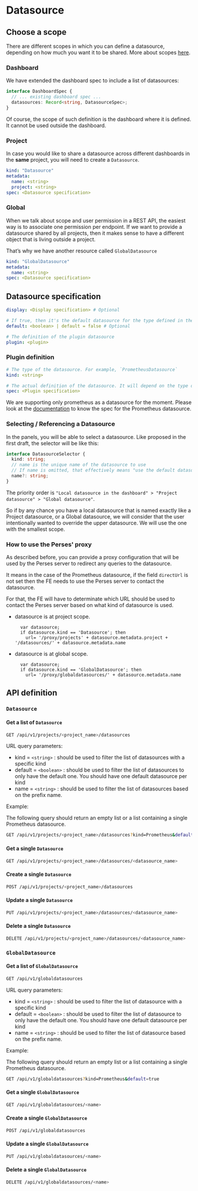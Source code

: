 # Datasource

## Choose a scope

There are different scopes in which you can define a datasource, depending on how much you want it to be shared. More about scopes [here](../datasource-and-variable-scopes.md).

### Dashboard

We have extended the dashboard spec to include a list of datasources:

```typescript
interface DashboardSpec {
  // ... existing dashboard spec ...
  datasources: Record<string, DatasourceSpec>;
}
```

Of course, the scope of such definition is the dashboard where it is defined.
It cannot be used outside the dashboard.

### Project

In case you would like to share a datasource across different dashboards in the **same** project, you will need to
create a `Datasource`.

```yaml
kind: "Datasource"
metadata:
  name: <string>
  project: <string>
spec: <Datasource specification>
```

### Global

When we talk about scope and user permission in a REST API, the easiest way is to associate one permission per endpoint.
If we want to provide a datasource shared by all projects, then it makes sense to have a different object that is
living outside a project.

That’s why we have another resource called `GlobalDatasource`

```yaml
kind: "GlobalDatasource"
metadata:
  name: <string>
spec: <Datasource specification>
```

## Datasource specification

```yaml
display: <Display specification> # Optional

# If true, then it's the default datasource for the type defined in the plugin.
default: <boolean> | default = false # Optional

# The definition of the plugin datasource
plugin: <plugin>
```

### Plugin definition

```yaml
# The type of the datasource. For example, `PrometheusDatasource`
kind: <string>

# The actual definition of the datasource. It will depend on the type defined in the previous field `kind`
spec: <Plugin specification>
```

We are supporting only prometheus as a datasource for the moment.
Please look at the [documentation](../plugins/prometheus.md#datasource) to know the spec for the Prometheus datasource.

### Selecting / Referencing a Datasource

In the panels, you will be able to select a datasource. Like proposed in the first draft, the selector will be like
this:

```typescript
interface DatasourceSelector {
  kind: string;
  // name is the unique name of the datasource to use
  // If name is omitted, that effectively means "use the default datasource for this kind".
  name?: string;
}
```

The priority order is `"Local datasource in the dashboard" > "Project datasource" > "Global datasource"`.

So if by any chance you have a local datasource that is named exactly like a Project datasource, or a Global datasource,
we will consider that the user intentionally wanted to override the upper datasource. We will use the one with the
smallest scope.

### How to use the Perses' proxy

As described before, you can provide a proxy configuration that will be used by the Perses server to redirect any
queries to the datasource.

It means in the case of the Prometheus datasource,
if the field `directUrl` is not set then the FE needs to use the Perses server to contact the datasource.

For that, the FE will have to determinate which URL should be used to contact the Perses server based on what kind of
datasource is used.

* datasource is at project scope.

  ```
    var datasource; 
    if datasource.kind == 'Datasource'; then 
      url= '/proxy/projects' + datasource.metadata.project + '/datasources/' + datasource.metadata.name 
  ```

* datasource is at global scope.

  ```
    var datasource; 
    if datasource.kind == 'GlobalDatasource'; then 
      url= '/proxy/globaldatasources/' + datasource.metadata.name 
  ```

## API definition

### `Datasource`

#### Get a list of `Datasource`

```bash
GET /api/v1/projects/<project_name>/datasources
```

URL query parameters:

- kind = `<string>` : should be used to filter the list of datasources with a specific kind
- default = `<boolean>` : should be used to filter the list of datasources to only have the default one. You should have
  one default datasource per kind
- name = `<string>` : should be used to filter the list of datasources based on the prefix name.

Example:

The following query should return an empty list or a list containing a single Prometheus datasource.

```bash
GET /api/v1/projects/<project_name>/datasources?kind=Prometheus&default=true
```

#### Get a single `Datasource`

```bash
GET /api/v1/projects/<project_name>/datasources/<datasource_name>
```

#### Create a single `Datasource`

```bash
POST /api/v1/projects/<project_name>/datasources
```

#### Update a single `Datasource`

```bash
PUT /api/v1/projects/<project_name>/datasources/<datasource_name>
```

#### Delete a single `Datasource`

```bash
DELETE /api/v1/projects/<project_name>/datasources/<datasource_name>
```

### `GlobalDatasource`

#### Get a list of `GlobalDatasource`

```bash
GET /api/v1/globaldatasources
```

URL query parameters:

- kind = `<string>` : should be used to filter the list of datasource with a specific kind
- default = `<boolean>` : should be used to filter the list of datasource to only have the default one. You should have
  one default datasource per kind
- name = `<string>` : should be used to filter the list of datasource based on the prefix name.

Example:

The following query should return an empty list or a list containing a single Prometheus datasource.

```bash
GET /api/v1/globaldatasources?kind=Prometheus&default=true
```

#### Get a single `GlobalDatasource`

```bash
GET /api/v1/globaldatasources/<name>
```

#### Create a single `GlobalDatasource`

```bash
POST /api/v1/globaldatasources
```

#### Update a single `GlobalDatasource`

```bash
PUT /api/v1/globaldatasources/<name>
```

#### Delete a single `GlobalDatasource`

```bash
DELETE /api/v1/globaldatasources/<name>
```
